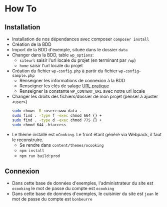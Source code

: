 # How To

## Installation

- Installation de nos dépendances avec composer `composer install`
- Création de la BDD
- Import de la BDD d'exemple, située dans le dossier `data`
- Changer dans la BDD, table `wp_options`:
    - `siteurl` saisir l'url locale du projet (en terminant par `/wp`)
    - `home` saisir l'url locale du projet
- Création du fichier `wp-config.php` à partir du fichier `wp-config-sample.php`
    - Renseigner les informations de connexion à la BDD
    - Renseigner les clés de salage [URL pratique](https://api.wordpress.org/secret-key/1.1/salt/)
    - Renseigner la constante `WP_CONTENT_URL` avec notre url locale
- Changer les droits des fichiers/dossier de mon projet (penser à ajuster `<user>`)
    ```bash
    sudo chown -R <user>:www-data .
    sudo find . -type f -exec chmod 664 {} +
    sudo find . -type d -exec chmod 775 {} +
    sudo chmod 644 .htaccess
    ```
- Le thème installé est `oCooking`. Le front étant généré via Webpack, il faut le reconstruire.
    - Se rendre dans `content/themes/ocooking`
    - `npm install`
    - `npm run build:prod`
  
## Connexion

- Dans cette base de données d'exemples, l'administrateur du site est `ocooking` le mot de passe du compte est `ocooking`
- Dans cette base de données d'exemples, le cuisinier du site est `jean` le mot de passe du compte est `bonbeurre`